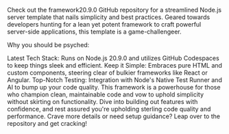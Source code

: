 Check out the framework20.9.0 GitHub repository for a streamlined Node.js server template that nails simplicity and best practices. Geared towards developers hunting for a lean yet potent framework to craft powerful server-side applications, this template is a game-challengeer.

Why you should be psyched:

Latest Tech Stack: Runs on Node.js 20.9.0 and utilizes GitHub Codespaces to keep things sleek and efficient.
Keep it Simple: Embraces pure HTML and custom components, steering clear of bulkier frameworks like React or Angular.
Top-Notch Testing: Integration with Node's Native Test Runner and AI to bump up your code quality.
This framework is a powerhouse for those who champion clean, maintainable code and vow to uphold simplicity without skirting on functionality. Dive into building out features with confidence, and rest assured you're upholding sterling code quality and performance. Crave more details or need setup guidance? Leap over to the repository and get cracking!
